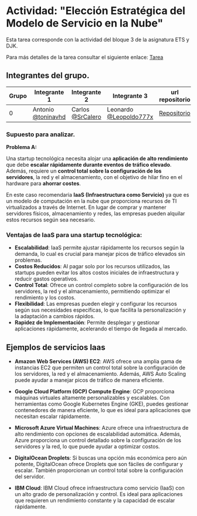 # Actividad: "Elección Estratégica del Modelo de Servicio en la Nube"

Esta tarea corresponde con la actividad del bloque 3 de la asignatura ETS y DJK.

Para más detalles de la tarea consultar el siguiente enlace: [Tarea](https://www3.gobiernodecanarias.org/medusa/eforma/campus/mod/assign/view.php?id=7823247)

## Integrantes del grupo.

| Grupo | Integrante 1 | Integrante 2 | Integrante 3 |url repositorio|
| ----- | ------------ | ------------ | --------------- |--------|
|     0 | Antonio [@toninavhd](https://github.com/toninavhd)| Carlos [@SrCalero](https://github.com/SrCalero)| Leonardo [@Leopoldo777x](https://github.com/Leopoldo777x)|[Repositorio](https://github.com/toninavhd/1-DAW_pt2/tree/main/DJK/trabajo_grupo)|

### Supuesto para analizar.
**Problema A:**

Una startup tecnológica necesita alojar una **aplicación de alto rendimiento** que debe **escalar rápidamente durante eventos de tráfico elevado**. Además, requiere un **control total sobre la configuración de los servidores**, la red y el almacenamiento, con el objetivo de hilar fino en el hardware para **ahorrar costes**.

En este caso recomendaria **IaaS (Infraestructura como Servicio)** ya que es un modelo de computación en la nube que proporciona recursos de TI virtualizados a través de Internet. En lugar de comprar y mantener servidores físicos, almacenamiento y redes, las empresas pueden alquilar estos recursos según sea necesario.

### Ventajas de IaaS para una startup tecnológica:

- **Escalabilidad**: IaaS permite ajustar rápidamente los recursos según la demanda, lo cual es crucial para manejar picos de tráfico elevados sin problemas.
- **Costos Reducidos**: Al pagar solo por los recursos utilizados, las startups pueden evitar los altos costos iniciales de infraestructura y reducir gastos operativos.
- **Control Total**: Ofrece un control completo sobre la configuración de los servidores, la red y el almacenamiento, permitiendo optimizar el rendimiento y los costos.
- **Flexibilidad**: Las empresas pueden elegir y configurar los recursos según sus necesidades específicas, lo que facilita la personalización y la adaptación a cambios rápidos.
- **Rapidez de Implementación**: Permite desplegar y gestionar aplicaciones rápidamente, acelerando el tiempo de llegada al mercado.

## Ejemplos de servicios Iaas

- **Amazon Web Services (AWS) EC2**: AWS ofrece una amplia gama de instancias EC2 que permiten un control total sobre la configuración de los servidores, la red y el almacenamiento. Además, AWS Auto Scaling puede ayudar a manejar picos de tráfico de manera eficiente.

- **Google Cloud Platform (GCP) Compute Engine**: GCP proporciona máquinas virtuales altamente personalizables y escalables. Con herramientas como Google Kubernetes Engine (GKE), puedes gestionar contenedores de manera eficiente, lo que es ideal para aplicaciones que necesitan escalar rápidamente.

- **Microsoft Azure Virtual Machines**: Azure ofrece una infraestructura de alto rendimiento con opciones de escalabilidad automática. Además, Azure proporciona un control detallado sobre la configuración de los servidores y la red, lo que puede ayudar a optimizar costos.

- **DigitalOcean Droplets**: Si buscas una opción más económica pero aún potente, DigitalOcean ofrece Droplets que son fáciles de configurar y escalar. También proporcionan un control total sobre la configuración del servidor.

- **IBM Cloud**: IBM Cloud ofrece infraestructura como servicio (IaaS) con un alto grado de personalización y control. Es ideal para aplicaciones que requieren un rendimiento constante y la capacidad de escalar rápidamente.
